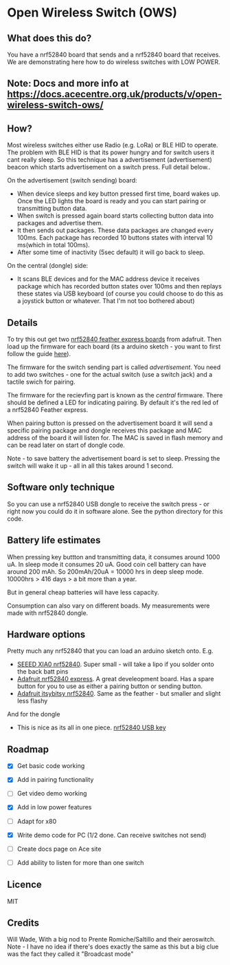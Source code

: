 # Open Wireless Switch (OWS)

## What does this do?

You have a nrf52840 board that sends and a nrf52840 board that receives. We are demonstrating here how to do wireless switches with LOW POWER. 

## Note: Docs and more info at https://docs.acecentre.org.uk/products/v/open-wireless-switch-ows/

## How?

Most wireless switches either use Radio (e.g. LoRa) or BLE HID to operate. The problem with BLE HID is that its power hungry and for switch users it cant really sleep. So this technique has a advertisement (advertisement) beacon which starts advertisement on a switch press. Full detail below.. 

On the advertisement (switch sending) board:
- When device sleeps and key button pressed first time, board wakes up. Once the LED lights the board is ready and you can start pairing or transmitting button data.
- When switch is pressed again board starts collecting button data into packages and advertise them.
- It then sends out packages. These data packages are changed every 100ms. Each package has recorded 10 buttons states with interval 10 ms(which in total 100ms).
- After some time of inactivity (5sec default) it will go back to sleep.

On the central (dongle) side:
- It scans BLE devices and for the MAC address device it receives package which has recorded button states over 100ms and then replays these states via USB keyboard (of course you could choose to do this as a joystick button or whatever. That I'm not too bothered about)


## Details

To try this out get two [nrf52840 feather express boards](https://www.adafruit.com/product/4062) from adafruit. Then load up the firmware for each board (its a arduino sketch - you want to first follow the guide [here](https://learn.adafruit.com/introducing-the-adafruit-nrf52840-feather/arduino-bsp-setup)). 

The firmware for the switch sending part is called *advertisement*. You need to add two switches -  one for the actual switch (use a switch jack) and a tactile swich for pairing. 

The firmware for the recievfing part is known as the *central* firmware. There should be defined a LED for indicating pairing. By default it's the red led of a nrf52840 Feather express.

When pairing button is pressed on the advertisement board it will send a specific pairing package and dongle receives this package and MAC address of the board it will listen for. The MAC is saved in flash memory and can be read later on start of dongle code.

Note - to save battery the advertisement board is set to sleep. Pressing the switch will wake it up - all in all this takes around 1 second. 

## Software only technique

So you can use a nrf52840 USB dongle to receive the switch press - or right now you could do it in software alone. See the python directory for this code. 

## Battery life estimates

When pressing key buttton and transmitting data, it consumes around 1000 uA.
In sleep mode it consumes 20 uA.
Good coin cell battery can have around 200 mAh.
So 200mAh/20uA = 10000 hrs in deep sleep mode.
10000hrs > 416 days > a bit more than a year.

But in general cheap batteries will have less capacity.

Consumption can also vary on different boads. My measurements were made with nrf52840 dongle.


## Hardware options

Pretty much any nrf52840 that you can load an arduino sketch onto. 
E.g. 

- [SEEED XIA0 nrf52840](https://shop.pimoroni.com/products/seeed-xiao-ble-nrf52840-supports-arduino-micropython-bluetooth5-0-with-onboard-antenna). Super small - will take a lipo if you solder onto the back batt pins
- [Adafruit nrf52840 express](https://shop.pimoroni.com/products/adafruit-feather-nrf52840-express). A great develeopment board. Has a spare button for you to use as either a pairing button or sending button. 
- [Adafruit itsybitsy nrf52840](https://shop.pimoroni.com/products/adafruit-itsybitsy-nrf52840-express-bluetooth-le). Same as the feather - but smaller and slight less flashy

And for the dongle
- This is nice as its all in one piece. [nrf52840 USB key](https://thepihut.com/products/nrf52840-usb-key-with-tinyuf2-bootloader-bluetooth-low-energy-mdbt50q-rx)

## Roadmap

- [x] Get basic code working
- [x] Add in pairing functionality
- [ ] Get video demo working
- [x] Add in low power features
- [ ] Adapt for x80 
- [x] Write demo code for PC (1/2 done. Can receive switches not send)
- [ ] Create docs page on Ace site
- [ ] Add ability to listen for more than one switch


## Licence

MIT

## Credits 

Will Wade, With a big nod to Prente Romiche/Saltillo and their aeroswitch. Note  - I have no idea if there's does exactly the same as this but a big clue was the fact they called it "Broadcast mode" 
